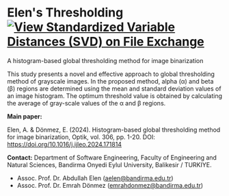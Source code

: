 # Elen's Thresholding [![View Standardized Variable Distances (SVD) on File Exchange](https://www.mathworks.com/matlabcentral/images/matlab-file-exchange.svg)](https://www.mathworks.com/matlabcentral/fileexchange/XXX)
A histogram-based global thresholding method for image binarization

This study presents a novel and effective approach to global thresholding method of grayscale images. In the proposed method, alpha (α) and beta (β) regions are determined using the mean and standard deviation values of an image histogram. The optimum threshold value is obtained by calculating the average of gray-scale values of the α and β regions.

**Main paper:**

Elen, A. & Dönmez, E. (2024). Histogram-based global thresholding method for image binarization, Optik, vol. 306, pp. 1-20. DOI: https://doi.org/10.1016/j.ijleo.2024.171814

**Contact:**
Department of Software Engineering, Faculty of Engineering and Natural Sciences, Bandirma Onyedi Eylul University, Balikesir / TURKIYE.
- Assoc. Prof. Dr. Abdullah Elen (aelen@bandirma.edu.tr)
- Assoc. Prof. Dr. Emrah Dönmez (emrahdonmez@bandirma.edu.tr)

